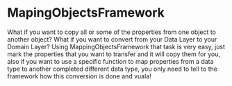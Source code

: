 MapingObjectsFramework
======================

What if you want to copy all or some of the properties from one object to another object? What if you want to convert from your Data Layer to your Domain Layer? Using MappingObjectsFramework that task is very easy, just mark the properties that you want to transfer and it will copy them for you, also if you want to use a specific function to map properties from a data type to another completed different data type, you only need to tell to the framework how this conversion is done and vuala!
